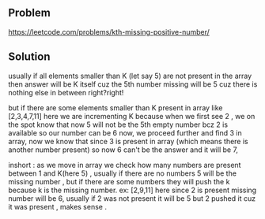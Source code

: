 ## Problem

https://leetcode.com/problems/kth-missing-positive-number/

## Solution

usually if all elements smaller than K (let say 5) are not present in the array then answer will be K itself cuz the 5th number missing will be 5 cuz there is nothing else in between right?right!

but if there are some elements smaller than K present in array like [2,3,4,7,11] here we are incrementing K because when we first see 2 , we on the spot know that now 5 will not be the 5th empty number bcz 2 is available so our number can be 6 now, we proceed further and find 3 in array, now we know that since 3 is present in array (which means there is another number present) so now 6 can't be the answer and it will be 7,

inshort : as we move in array we check how many numbers are present between 1 and K(here 5) , usually if there are no numbers 5 will be the missing number , but if there are some numbers they will push the k because k is the missing number.
ex: [2,9,11] here since 2 is present missing number will be 6, usually if 2 was not present it will be 5 but 2 pushed it cuz it was present , makes sense .
